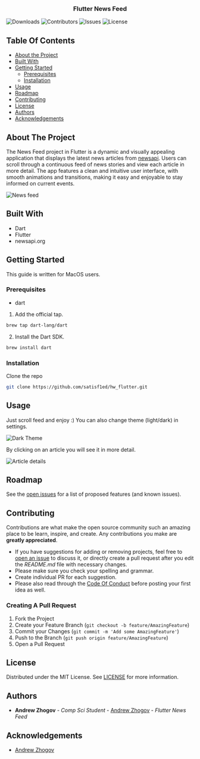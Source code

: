 <br/>
<p align="center"><h3 align="center">Flutter News Feed</h3></p>
  


![Downloads](https://img.shields.io/github/downloads/Satisf1ed/hw_flutter/total) ![Contributors](https://img.shields.io/github/contributors/Satisf1ed/hw_flutter?color=dark-green) ![Issues](https://img.shields.io/github/issues/Satisf1ed/hw_flutter) ![License](https://img.shields.io/github/license/Satisf1ed/hw_flutter)

## Table Of Contents

* [About the Project](#about-the-project)
* [Built With](#built-with)
* [Getting Started](#getting-started)
    * [Prerequisites](#prerequisites)
    * [Installation](#installation)
* [Usage](#usage)
* [Roadmap](#roadmap)
* [Contributing](#contributing)
* [License](#license)
* [Authors](#authors)
* [Acknowledgements](#acknowledgements)

## About The Project

The News Feed project in Flutter is a dynamic and visually appealing application that displays the latest news articles from [newsapi](https://newsapi.org/). Users can scroll through a continuous feed of news stories and view each article in more detail. The app features a clean and intuitive user interface, with smooth animations and transitions, making it easy and enjoyable to stay informed on current events.

![News feed](/lib/assets/myapp.png?raw=true "News feed")

## Built With

* Dart
* Flutter
* newsapi.org

## Getting Started

This guide is written for MacOS users.

### Prerequisites

* dart

1) Add the official tap.
```sh
brew tap dart-lang/dart
```
2) Install the Dart SDK.
```sh
brew install dart
```

### Installation

Clone the repo

```sh
git clone https://github.com/satisf1ed/hw_flutter.git
```

## Usage

Just scroll feed and enjoy :) You can also change theme (light/dark) in settings.

![Dark Theme](/lib/assets/changethemeexample.png?raw=true "Dark Theme")

By clicking on an article you will see it in more detail.

![Article details](/lib/assets/articledetail.png?raw=true "Article details")

## Roadmap

See the [open issues](https://github.com/Satisf1ed/hw_flutter/issues) for a list of proposed features (and known issues).

## Contributing

Contributions are what make the open source community such an amazing place to be learn, inspire, and create. Any contributions you make are **greatly appreciated**.
* If you have suggestions for adding or removing projects, feel free to [open an issue](https://github.com/Satisf1ed/hw_flutter/issues/new) to discuss it, or directly create a pull request after you edit the *README.md* file with necessary changes.
* Please make sure you check your spelling and grammar.
* Create individual PR for each suggestion.
* Please also read through the [Code Of Conduct](https://github.com/Satisf1ed/hw_flutter/blob/main/CODE_OF_CONDUCT.md) before posting your first idea as well.

### Creating A Pull Request

1. Fork the Project
2. Create your Feature Branch (`git checkout -b feature/AmazingFeature`)
3. Commit your Changes (`git commit -m 'Add some AmazingFeature'`)
4. Push to the Branch (`git push origin feature/AmazingFeature`)
5. Open a Pull Request

## License

Distributed under the MIT License. See [LICENSE](https://github.com/Satisf1ed/hw_flutter/blob/main/LICENSE.md) for more information.

## Authors

* **Andrew Zhogov** - *Comp Sci Student* - [Andrew Zhogov](https://github.com/Satisf1ed/) - *Flutter News Feed*

## Acknowledgements

* [Andrew Zhogov](https://github.com/Satisf1ed/)

